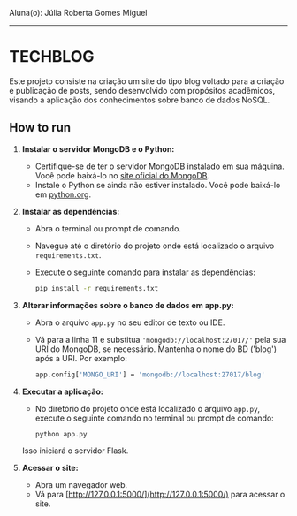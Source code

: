 Aluna(o): Júlia Roberta Gomes Miguel

--------------

# TECHBLOG

Este projeto consiste na criação um site do tipo blog voltado para a criação e publicação de posts, sendo desenvolvido com propósitos acadêmicos, visando a aplicação dos conhecimentos sobre banco de dados NoSQL.

 ## How to run
1. **Instalar o servidor MongoDB e o Python:**
   - Certifique-se de ter o servidor MongoDB instalado em sua máquina. Você pode baixá-lo no [site oficial do MongoDB](https://www.mongodb.com/try/download/community).
   - Instale o Python se ainda não estiver instalado. Você pode baixá-lo em [python.org](https://www.python.org/downloads/).

2. **Instalar as dependências:**
   - Abra o terminal ou prompt de comando.
   - Navegue até o diretório do projeto onde está localizado o arquivo `requirements.txt`.
   - Execute o seguinte comando para instalar as dependências:

     ```bash
     pip install -r requirements.txt
     ```

3. **Alterar informações sobre o banco de dados em app.py:**
   - Abra o arquivo `app.py` no seu editor de texto ou IDE.
   - Vá para a linha 11 e substitua `'mongodb://localhost:27017/'` pela sua URI do MongoDB, se necessário. Mantenha o nome do BD ('blog') após a URI. Por exemplo:
     
     ```bash
     app.config['MONGO_URI'] = 'mongodb://localhost:27017/blog'
     ```

4. **Executar a aplicação:**
   - No diretório do projeto onde está localizado o arquivo `app.py`, execute o seguinte comando no terminal ou prompt de comando:

     ```bash
     python app.py
     ```

   Isso iniciará o servidor Flask.

5. **Acessar o site:**
   - Abra um navegador web.
   - Vá para [http://127.0.0.1:5000/](http://127.0.0.1:5000/) para acessar o site.
